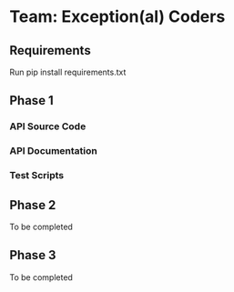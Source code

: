 # Team: Exception(al) Coders
## Requirements
Run
    pip install requirements.txt 
## Phase 1
### API Source Code
### API Documentation
### Test Scripts
## Phase 2
To be completed
## Phase 3
To be completed